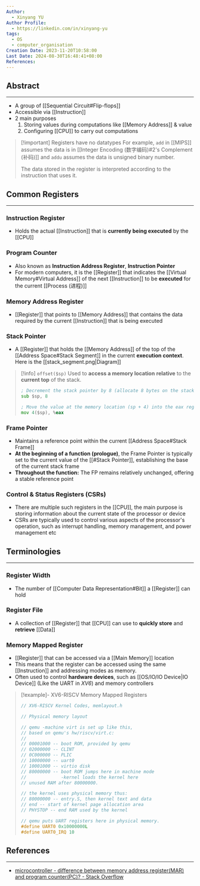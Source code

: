 ```yaml
---
Author:
  - Xinyang YU
Author Profile:
  - https://linkedin.com/in/xinyang-yu
tags:
  - OS
  - computer_organisation
Creation Date: 2023-11-20T10:58:00
Last Date: 2024-08-30T16:48:41+08:00
References: 
---
```

## Abstract
---
- A group of [[Sequential Circuit#Flip-flops]]
- Accessible via [[Instruction]]
- 2 main purposes
	1. Storing values during computations like [[Memory Address]] & value
	2. Configuring [[CPU]] to carry out computations

>[!important] Registers have no datatypes
> For example, `add` in [[MIPS]] assumes the data is in [[Integer Encoding (数字编码)#2's Complement (补码)]] and `addu` assumes the data is unsigned binary number.
> 
> The data stored in the register is interpreted according to the instruction that uses it.
## Common Registers
---
### Instruction Register
- Holds the actual [[Instruction]] that is **currently being executed** by the [[CPU]]


### Program Counter
- Also known as **Instruction Address Register**, **Instruction Pointer**
- For modern computers, it is the [[Register]] that indicates the [[Virtual Memory#Virtual Address]] of the next [[Instruction]] to be **executed** for the current [[Process (进程)]]

### Memory Address Register
- [[Register]] that points to [[Memory Address]] that contains the data required by the current [[Instruction]] that is being executed 


### Stack Pointer
- A [[Register]] that holds the [[Memory Address]] of the top of the [[Address Space#Stack Segment]] in the current **execution context**. Here is the [[stack_segment.png|Diagram]] 

>[!info] `offset($sp)`
> Used to **access a memory location** **relative** to the **current top** of the stack.
> 
> ```asm
> ; Decrement the stack pointer by 8 (allocate 8 bytes on the stack)
> sub $sp, 8 
>
> ; Move the value at the memory location (sp + 4) into the eax register
> mov 4($sp), %eax 
> ```

### Frame Pointer
- Maintains a reference point within the current [[Address Space#Stack Frame]]
- **At the beginning of a function (prologue)**, the Frame Pointer is typically set to the current value of the [[#Stack Pointer]], establishing the base of the current stack frame
- **Throughout the function:** The FP remains relatively unchanged, offering a stable reference point

### Control & Status Registers (CSRs)
- There are multiple such registers in the [[CPU]], the main purpose is storing information about the current state of the processor or device
- CSRs are typically used to control various aspects of the processor's operation, such as interrupt handling, memory management, and power management etc






## Terminologies
---
### Register Width
- The number of [[Computer Data Representation#Bit]] a [[Register]] can hold
### Register File
- A collection of [[Register]] that [[CPU]] can use to **quickly store** and **retrieve** [[Data]]
### Memory Mapped Register
- [[Register]] that can be accessed via a [[Main Memory]] location 
- This means that the register can be accessed using the same [[Instruction]] and addressing modes as memory.
- Often used to control **hardware devices**, such as [[OS/IO/IO Device|IO Device]] (Like the UART in *XV6*) and memory controllers

>[!example]- XV6-RISCV Memory Mapped Registers
> ```c title="memlayout.h"
> // XV6-RISCV Kernel Codes, memlayout.h
> 
> // Physical memory layout
> 
> // qemu -machine virt is set up like this,
> // based on qemu's hw/riscv/virt.c:
> //
> // 00001000 -- boot ROM, provided by qemu
> // 02000000 -- CLINT
> // 0C000000 -- PLIC
> // 10000000 -- uart0 
> // 10001000 -- virtio disk 
> // 80000000 -- boot ROM jumps here in machine mode
> //             -kernel loads the kernel here
> // unused RAM after 80000000.
> 
> // the kernel uses physical memory thus:
> // 80000000 -- entry.S, then kernel text and data
> // end -- start of kernel page allocation area
> // PHYSTOP -- end RAM used by the kernel
> 
> // qemu puts UART registers here in physical memory.
> #define UART0 0x10000000L
> #define UART0_IRQ 10
> ```


## References 
---
- [microcontroller - difference between memory address register(MAR) and program counter(PC)? - Stack Overflow](https://stackoverflow.com/questions/10876372/difference-between-memory-address-registermar-and-program-counterpc)